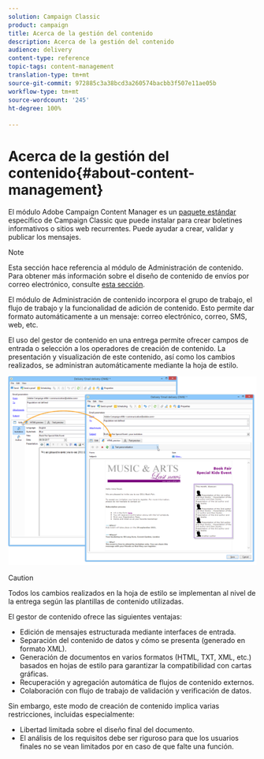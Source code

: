 ```yaml
---
solution: Campaign Classic
product: campaign
title: Acerca de la gestión del contenido
description: Acerca de la gestión del contenido
audience: delivery
content-type: reference
topic-tags: content-management
translation-type: tm+mt
source-git-commit: 972885c3a38bcd3a260574bacbb3f507e11ae05b
workflow-type: tm+mt
source-wordcount: '245'
ht-degree: 100%

---
```



# Acerca de la gestión del contenido{#about-content-management}

El módulo Adobe Campaign Content Manager es un [paquete estándar](../../installation/using/installing-campaign-standard-packages.md) específico de Campaign Classic que puede instalar para crear boletines informativos o sitios web recurrentes. Puede ayudar a crear, validar y publicar los mensajes.

>[!NOTE]
>
>Esta sección hace referencia al módulo de Administración de contenido. Para obtener más información sobre el diseño de contenido de envíos por correo electrónico, consulte [esta sección](../../delivery/using/defining-the-email-content.md).

El módulo de Administración de contenido incorpora el grupo de trabajo, el flujo de trabajo y la funcionalidad de adición de contenido. Esto permite dar formato automáticamente a un mensaje: correo electrónico, correo, SMS, web, etc.

El uso del gestor de contenido en una entrega permite ofrecer campos de entrada o selección a los operadores de creación de contenido. La presentación y visualización de este contenido, así como los cambios realizados, se administran automáticamente mediante la hoja de estilo.

![](assets/s_ncs_content_create_content_sample.png)

>[!CAUTION]
>
>Todos los cambios realizados en la hoja de estilo se implementan al nivel de la entrega según las plantillas de contenido utilizadas.

El gestor de contenido ofrece las siguientes ventajas:

* Edición de mensajes estructurada mediante interfaces de entrada.
* Separación del contenido de datos y cómo se presenta (generado en formato XML).
* Generación de documentos en varios formatos (HTML, TXT, XML, etc.) basados en hojas de estilo para garantizar la compatibilidad con cartas gráficas.
* Recuperación y agregación automática de flujos de contenido externos.
* Colaboración con flujo de trabajo de validación y verificación de datos.

Sin embargo, este modo de creación de contenido implica varias restricciones, incluidas especialmente:

* Libertad limitada sobre el diseño final del documento.
* El análisis de los requisitos debe ser riguroso para que los usuarios finales no se vean limitados por en caso de que falte una función.

